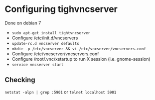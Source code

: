 # Configuring tighvncserver 

Done on debian 7

   * `sudo apt-get install tightvncserver`
   * Configure /etc/init.d/vncservers
   * `update-rc.d vncserver defaults`
   * `mkdir -p /etc/vncserver && vi /etc/vncserver/vncservers.conf`
   * Configure /etc/vncserver/vncservers.conf
   * Configure /root/.vnc/xstartup to run X session (i.e. gnome-session)
   * `service vncserver start`

## Checking

`netstat -alpn | grep :5901` or `telnet localhost 5901`
